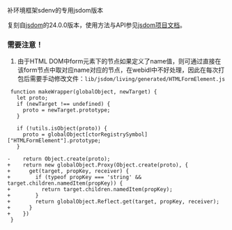 补环境框架sdenv的专用jsdom版本

复刻自[jsdom](https://github.com/jsdom/jsdom)的24.0.0版本，使用方法与API参见[jsdom项目文档](https://github.com/jsdom/jsdom/blob/main/README.md)。

### 需要注意！

1. 由于HTML DOM中form元素下的节点如果定义了name值，则可通过直接在该form节点中取对应name对应的节点，在webidl中不好处理，因此在每次打包后需要手动修改文件：`lib/jsdom/living/generated/HTMLFormElement.js`

```git
 function makeWrapper(globalObject, newTarget) {
   let proto;
   if (newTarget !== undefined) {
     proto = newTarget.prototype;
   }

   if (!utils.isObject(proto)) {
     proto = globalObject[ctorRegistrySymbol]["HTMLFormElement"].prototype;
   }

-    return Object.create(proto);
+    return new globalObject.Proxy(Object.create(proto), {
+      get(target, propKey, receiver) {
+        if (typeof propKey === 'string' && target.children.namedItem(propKey)) {
+          return target.children.namedItem(propKey);
+        }
+        return globalObject.Reflect.get(target, propKey, receiver);
+      }
+    })
 }
```
